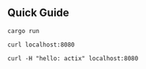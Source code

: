 Quick Guide
--------------------------------------------------------------------------------

`cargo run`

`curl localhost:8080`

`curl -H "hello: actix" localhost:8080`
